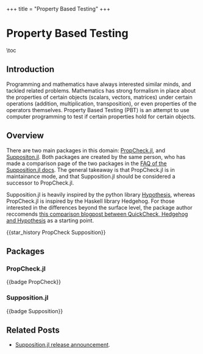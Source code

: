 +++
title = "Property Based Testing"
+++

# Property Based Testing
\toc

## Introduction
Programming and mathematics have always interested similar minds, and tackled related problems. Mathematics has strong formalism in place about the properties of certain objects (scalars, vectors, matrices) under certain operations (addition, multiplication, transposition), or even properties of the operators themselves. Property Based Testing (PBT) is an attempt to use computer programming to test if certain properties hold for certain objects.

## Overview
There are two main packages in this domain: [PropCheck.jl](https://github.com/Seelengrab/PropCheck.jl), and [Suppositon.jl](https://github.com/Seelengrab/Supposition.jl). Both packages are created by the same person, who has made a comparison page of the two packages in the [FAQ of the Supposition.jl docs](https://seelengrab.github.io/Supposition.jl/stable/faq.html). The general takeaway is that PropCheck.jl is in maintainance mode, and that Supposition.jl should be considered a successor to PropCheck.jl.

Supposition.jl is heavily inspired by the python library [Hypothesis](https://hypothesis.readthedocs.io/en/latest/), whereas PropCheck.jl is inspired by the Haskell library Hedgehog. For those interested in the differences beyond the surface level, the package author reccomends [this comparison blogpost between QuickCheck, Hedgehog and Hypothesis](https://seelengrab.github.io/articles/The%20properties%20of%20QuickCheck,%20Hedgehog%20and%20Hypothesis/) as a starting point.

{{star_history PropCheck Supposition}}
## Packages

### PropCheck.jl
{{badge PropCheck}}

### Supposition.jl
{{badge Supposition}}

## Related Posts
- [Supposition.jl release announcement](https://discourse.julialang.org/t/ann-supposition-jl/111338).
